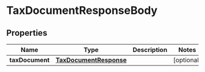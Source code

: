 

# TaxDocumentResponseBody


## Properties

| Name | Type | Description | Notes |
|------------ | ------------- | ------------- | -------------|
|**taxDocument** | [**TaxDocumentResponse**](TaxDocumentResponse.md) |  |  [optional] |




